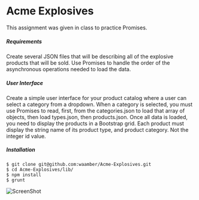 # Acme Explosives

This assignment was given in class to practice Promises.

##### Requirements
Create several JSON files that will be describing all of the explosive products that will be sold. Use Promises to handle the order of the asynchronous operations needed to load the data.

##### User Interface
Create a simple user interface for your product catalog where a user can select a category from a dropdown. When a category is selected, you must use Promises to read, first, from the categories.json to load that array of objects, then load types.json, then products.json.
Once all data is loaded, you need to display the products in a Bootstrap grid. Each product must display the string name of its product type, and product category. Not the integer id value.

##### Installation
```
$ git clone git@github.com:waamber/Acme-Explosives.git
$ cd Acme-Explosives/lib/
$ npm install
$ grunt
```

![ScreenShot](https://{https://imgur.com/ugpcuYO})